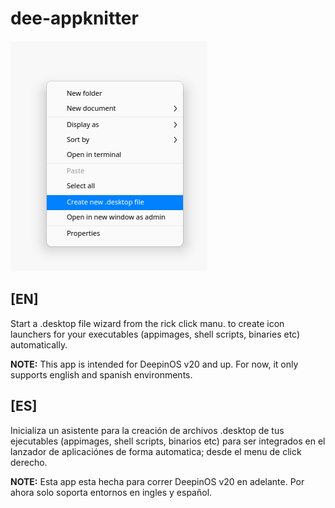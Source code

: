 # dee-appknitter

![immg.png](img.png)

## [EN]

Start a .desktop file wizard from the rick click manu. to create icon launchers for your executables (appimages, shell scripts, binaries etc) automatically.

**NOTE:** This app is intended for DeepinOS v20 and up. For now, it only supports english and spanish environments.

## [ES]

Inicializa un asistente para la creación de archivos .desktop de tus ejecutables (appimages, shell scripts, binarios etc) para ser    integrados en el lanzador de aplicaciónes de forma automatica; desde el menu de click derecho.

**NOTE:**  Esta app esta hecha para correr DeepinOS v20 en adelante. Por ahora solo soporta entornos en ingles y español.
